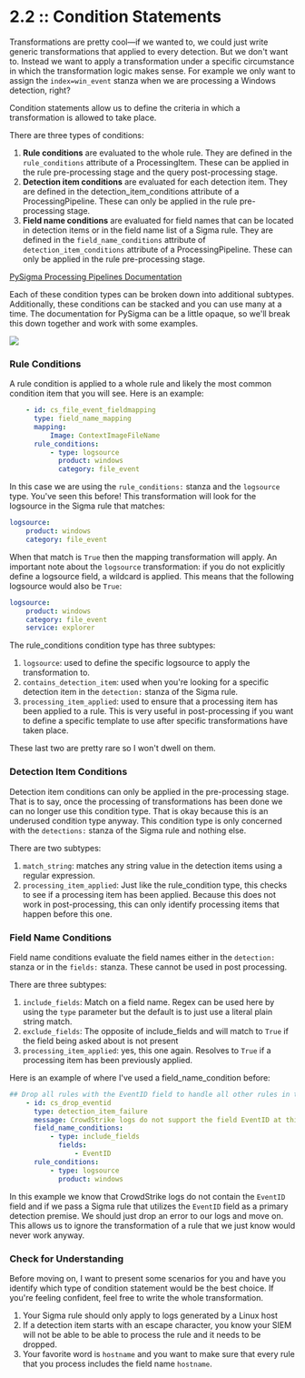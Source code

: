 # 2.2 :: Condition Statements

Transformations are pretty cool—if we wanted to, we could just write generic transformations that applied to every detection. But we don't want to. Instead we want to apply a transformation under a specific circumstance in which the transformation logic makes sense. For example we only want to assign the `index=win_event` stanza when we are processing a Windows detection, right?

Condition statements allow us to define the criteria in which a transformation is allowed to take place.

There are three types of conditions:

1. **Rule conditions** are evaluated to the whole rule. They are defined in the `rule_conditions` attribute of a ProcessingItem. These can be applied in the rule pre-processing stage and the query post-processing stage.
2. **Detection item conditions** are evaluated for each detection item. They are defined in the detection_item_conditions attribute of a ProcessingPipeline. These can only be applied in the rule pre-processing stage.
3. **Field name conditions** are evaluated for field names that can be located in detection items or in the field name list of a Sigma rule. They are defined in the `field_name_conditions` attribute of `detection_item_conditions` attribute of a ProcessingPipeline. These can only be applied in the rule pre-processing stage.

[PySigma Processing Pipelines Documentation](https://sigmahq-pysigma.readthedocs.io/en/latest/Processing_Pipelines.html)

Each of these condition types can be broken down into additional subtypes. Additionally, these conditions can be stacked and you can use many at a time. The documentation for PySigma can be a little opaque, so we'll break this down together and work with some examples.

![](https://github.com/The-Taggart-Institute/de-with-sigma/blob/main/Images/condition_statements.png)

### Rule Conditions

A rule condition is applied to a whole rule and likely the most common condition item that you will see. Here is an example:

```yaml
    - id: cs_file_event_fieldmapping
      type: field_name_mapping
      mapping:
          Image: ContextImageFileName
      rule_conditions:
          - type: logsource
            product: windows
            category: file_event
```

In this case we are using the `rule_conditions:` stanza and the `logsource` type. You've seen this before! This transformation will look for the logsource in the Sigma rule that matches:

```yaml
logsource:
    product: windows
    category: file_event
```

When that match is `True` then the mapping transformation will apply. An important note about the `logsource` transformation: if you do not explicitly define a logsource field, a wildcard is applied. This means that the following logsource would also be `True`:

```yaml
logsource:
    product: windows
    category: file_event
    service: explorer
```
The rule_conditions condition type has three subtypes:

1. `logsource`: used to define the specific logsource to apply the transformation to.
2. `contains_detection_item`: used when you're looking for a specific detection item in the `detection:` stanza of the Sigma rule.
3. `processing_item_applied`: used to ensure that a processing item has been applied to a rule. This is very useful in post-processing if you want to define a specific template to use after specific transformations have taken place.

These last two are pretty rare so I won't dwell on them.

### Detection Item Conditions

Detection item conditions can only be applied in the pre-processing stage. That is to say, once the processing of transformations has been done we can no longer use this condition type. That is okay because this is an underused condition type anyway. This condition type is only concerned with the `detections:` stanza of the Sigma rule and nothing else.

There are two subtypes:

1. `match_string`: matches any string value in the detection items using a regular expression.
2. `processing_item_applied`: Just like the rule_condition type, this checks to see if a processing item has been applied. Because this does not work in post-processing, this can only identify processing items that happen before this one.

### Field Name Conditions

Field name conditions evaluate the field names either in the `detection:` stanza or in the `fields:` stanza. These cannot be used in post processing.

There are three subtypes:

1. `include_fields`: Match on a field name. Regex can be used here by using the `type` parameter but the default is to just use a literal plain string match.
2. `exclude_fields`: The opposite of include_fields and will match to `True` if the field being asked about is not present
3. `processing_item_applied`: yes, this one again. Resolves to `True` if a processing item has been previously applied.

Here is an example of where I've used a field_name_condition before:

```yaml
## Drop all rules with the EventID field to handle all other rules in the /builtin folder
    - id: cs_drop_eventid
      type: detection_item_failure
      message: CrowdStrike logs do not support the field EventID at this time.
      field_name_conditions:
          - type: include_fields
            fields:
                - EventID
      rule_conditions:
          - type: logsource
            product: windows
```


In this example we know that CrowdStrike logs do not contain the `EventID` field and if we pass a Sigma rule that utilizes the `EventID` field as a primary detection premise. We should just drop an error to our logs and move on. This allows us to ignore the transformation of a rule that we just know would never work anyway.

### Check for Understanding

Before moving on, I want to present some scenarios for you and have you identify which type of condition statement would be the best choice. If you're feeling confident, feel free to write the whole transformation.
1. Your Sigma rule should only apply to logs generated by a Linux host
2. If a detection item starts with an escape character, you know your SIEM will not be able to be able to process the rule and it needs to be dropped.
3. Your favorite word is `hostname` and you want to make sure that every rule that you process includes the field name `hostname`.

